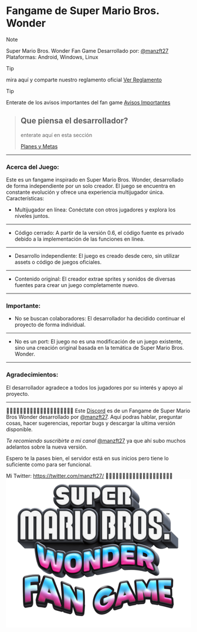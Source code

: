 # Fangame de Super Mario Bros. Wonder
> [!NOTE]
> Super Mario Bros. Wonder Fan Game
> Desarrollado por: [@manzft27](https://youtube.com/@manzft27)
> Plataformas: Android, Windows, Linux

> [!TIP]
> mira aquí y comparte
> nuestro reglamento oficial
> [Ver Reglamento](https://smbwf.github.io/)

> [!TIP]
> Enterate de los avisos
> importantes del fan game
> [Avisos Importantes](https://smbwf.github.io/aviso)

> ## Que piensa el desarrollador?
> enterate aquí en esta sección
> 
> [Planes y Metas](https://smbwf.github.io/about)
___

### Acerca del Juego:

Este es un fangame inspirado en Super Mario Bros. Wonder, desarrollado de forma independiente por un solo creador. El juego se encuentra en constante evolución y ofrece una experiencia multijugador única.
Características:

 * Multijugador en línea: Conéctate con otros jugadores y explora los niveles juntos.
___
 * Código cerrado: A partir de la versión 0.6, el código fuente es privado debido a la implementación de las funciones en línea.
___

 * Desarrollo independiente: El juego es creado desde cero, sin utilizar assets o código de juegos oficiales.
___

 * Contenido original: El creador extrae sprites y sonidos de diversas fuentes para crear un juego completamente nuevo.
___

### Importante:

 * No se buscan colaboradores: El desarrollador ha decidido continuar el proyecto de forma individual.
___
 * No es un port: El juego no es una modificación de un juego existente, sino una creación original basada en la temática de Super Mario Bros. Wonder.
___

### Agradecimientos:
El desarrollador agradece a todos los jugadores por su interés y apoyo al proyecto.
___


🔴🔴🔴🔴🔴🔴🔴🔴🔴🔴🔴🔴🔴🔴🔴🔴🔴🔴🔴🔴
Este [Discord](https://discord.com/invite/QgQseGj8hc) es de un Fangame de Super Mario Bros Wonder desarrollado por [@manzft27](https://discord.com/invite/QgQseGj8hc). Aquí podras hablar, preguntar cosas, hacer sugerencias, reportar bugs y descargar la ultima versión disponible.

*Te recomiendo suscribirte a mi canal* [@manzft27](https://youtube.com/@manzft27) ya que ahí subo muchos adelantos sobre la nueva versión.

Espero te la pases bien, el servidor está en sus inicios pero tiene lo suficiente como para ser funcional.

Mi Twitter: https://twitter.com/manzft27/
🔴🔴🔴🔴🔴🔴🔴🔴🔴🔴🔴🔴🔴🔴🔴🔴🔴🔴🔴🔴
![SMBWONDER Fan Game](logo.png)
